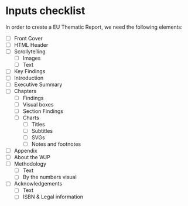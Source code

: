 # Inputs checklist
In order to create a EU Thematic Report, we need the following elements:
- [ ] Front Cover
- [ ] HTML Header
- [ ] Scrollytelling
    - [ ] Images
    - [ ] Text
- [ ] Key Findings
- [ ] Introduction
- [ ] Executive Summary
- [ ] Chapters
    - [ ] Findings
    - [ ] Visual boxes
    - [ ] Section Findings
    - [ ] Charts
        - [ ] Titles
        - [ ] Subtitles
        - [ ] SVGs
        - [ ] Notes and footnotes
- [ ] Appendix
- [ ] About the WJP
- [ ] Methodology
    - [ ] Text
    - [ ] By the numbers visual
- [ ] Acknowledgements
    - [ ] Text
    - [ ] ISBN & Legal information